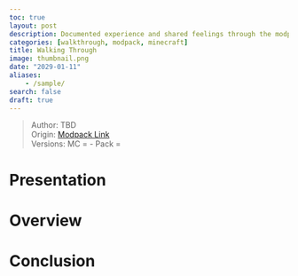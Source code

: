 ```yaml
---
toc: true
layout: post
description: Documented experience and shared feelings through the modpack.
categories: [walkthrough, modpack, minecraft]
title: Walking Through
image: thumbnail.png
date: "2029-01-11"
aliases:
    - /sample/
search: false
draft: true
---
```

>Author: TBD  
Origin: [Modpack Link]()  
Versions: MC =  - Pack =

# Presentation


# Overview

# Conclusion


<script src="https://utteranc.es/client.js"
        repo="orian34/travelogues"
        issue-term="title"
        label="Comment"
        theme="github-dark"
        crossorigin="anonymous"
        async>
</script>
